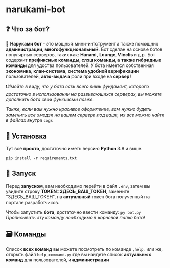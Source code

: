# narukami-bot

## ❓ Что за бот?

🚀 **Наруками бот** - это мощный мини-интструмент а также помощник **администрации, многофункциональный**. Бот сделан на основе ботов популярных серверов, таких как: **Hanami, Lounge, Vinclis** и д.р. Бот содержит **префиксные команды, слэш команды, а также гибридные команды** для удоства пользователей. У бота имеется собственная **экономика**, **клан-система**, **система удобной верификации** пользователей, **авто-выдача** роли при входе на **сервер!** 

❗*Имейте в виду, что у бота есть всего лишь фундамент, которого достаточно в использовании на развивающихся серверах, вы можете дополнить бота свои функциями позже.*

*Также, если вам нужно красивое оформление, вам нужно будеть заменить все эмодзи на вашем сервере под ваши, их все можно найти в файлах внутри* `cogs`

## 📂 Установка

Тут всё **просто**, достаточно иметь версию **Python** 3.8 и выше.

`pip install -r requirements.txt`
## 🚀 Запуск

Перед **запуском**, вам необходимо перейти в файл `.env`, затем вы увидите строку **TOKEN=ЗДЕСЬ_ВАШ_ТОКЕН**, замените "ЗДЕСЬ_ВАШ_ТОКЕН", на **актуальный** токен бота полученный на портале разработчиков.

Чтобы запустить **бота**, достаточно ввести команду: `py bot.py` *Прописывать эту команду необходимо в корневой папке бота!*

## 🗃️ Команды

Список **всех команд** вы можете посмотреть по команде `,help`, или же, открыть файл `help_command.py` где вы найдете список **актуальных команд** для пользователей, и **администрации**

